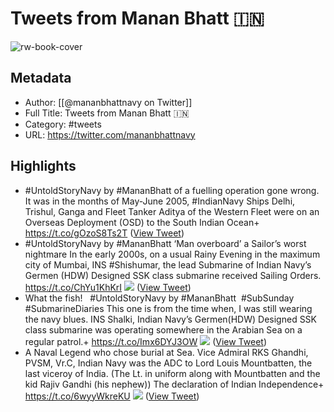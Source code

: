 # Tweets from Manan Bhatt 🇮🇳

![rw-book-cover](https://pbs.twimg.com/profile_images/1702542057750020096/B2G6irdy.jpg)

## Metadata
- Author: [[@mananbhattnavy on Twitter]]
- Full Title: Tweets from Manan Bhatt 🇮🇳
- Category: #tweets
- URL: https://twitter.com/mananbhattnavy

## Highlights
- #UntoldStoryNavy by #MananBhatt of a fuelling operation gone wrong. 
  It was in the months of May-June 2005, #IndianNavy Ships Delhi, Trishul, Ganga and Fleet Tanker Aditya of the Western Fleet were on an Overseas Deployment (OSD) to the South Indian Ocean+
  https://t.co/gOzoS8Ts2T ([View Tweet](https://twitter.com/mananbhattnavy/status/1608500578317144065))
- #UntoldStoryNavy by #MananBhatt
  ‘Man overboard’ a Sailor’s worst nightmare
  In the early 2000s, on a usual Rainy Evening in the maximum city of Mumbai, INS #Shishumar, the lead Submarine of Indian Navy’s Germen (HDW) Designed SSK class submarine received Sailing Orders. https://t.co/ChYu1KhKrI
  ![](https://pbs.twimg.com/media/FleK0ZtaEAMEeiv.jpg) ([View Tweet](https://twitter.com/mananbhattnavy/status/1609909142751416322))
- What the fish!  
  #UntoldStoryNavy by #MananBhatt 
  #SubSunday #SubmarineDiaries 
  This one is from the time when, I was still wearing the navy blues. INS Shalki, Indian Navy’s Germen(HDW) Designed SSK class submarine was operating somewhere in the Arabian Sea on a regular patrol.+ https://t.co/Imx6DYJ3OW
  ![](https://pbs.twimg.com/media/Fl3PclcaAAA61TT.jpg) ([View Tweet](https://twitter.com/mananbhattnavy/status/1611672335672823809))
- A Naval Legend who chose burial at Sea.
  Vice Admiral RKS Ghandhi, PVSM, Vr.C, Indian Navy was the ADC to Lord Louis Mountbatten, the last viceroy of India. (The Lt. in uniform along with Mountbatten and the kid Rajiv Gandhi (his nephew))
  The declaration of Indian Independence+ https://t.co/6wyyWkreKU
  ![](https://pbs.twimg.com/media/FsYIx_KacAgCUKS.jpg) ([View Tweet](https://twitter.com/mananbhattnavy/status/1641008772054396930))
